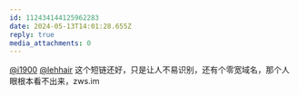 ```yaml
---
id: 112434144125962283
date: 2024-05-13T14:01:28.655Z
reply: true
media_attachments: 0
---
```


[@i1900](https://mast.dragon-fly.club/@i1900) [@lehhair](https://misskey.lehhair.net/@lehhair) 这个短链还好，只是让人不易识别，还有个零宽域名，那个人眼根本看不出来，zws.im

